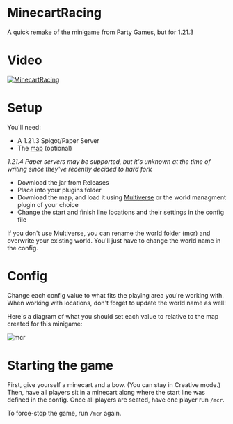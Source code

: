 # MinecartRacing

A quick remake of the minigame from Party Games, but for 1.21.3

# Video

[![MinecartRacing](https://img.youtube.com/vi/IBqeK_EofDk/0.jpg)](https://www.youtube.com/watch?v=IBqeK_EofDk)

# Setup

You'll need:
- A 1.21.3 Spigot/Paper Server
- The [map](https://arti-dev.github.io/downloads/mcr.zip) (optional)

*1.21.4 Paper servers may be supported, but it's unknown at the time of writing since they've recently decided to hard fork*

- Download the jar from Releases
- Place into your plugins folder
- Download the map, and load it using [Multiverse](https://www.spigotmc.org/resources/multiverse-core.390/) or the world managment plugin of your choice
- Change the start and finish line locations and their settings in the config file

If you don't use Multiverse, you can rename the world folder (mcr) and overwrite your existing world. You'll just have to change the world name in the config.

# Config

Change each config value to what fits the playing area you're working with. When working with locations, don't forget to update the world name as well!

Here's a diagram of what you should set each value to relative to the map created for this minigame:

![mcr](https://github.com/user-attachments/assets/06ae6772-ecc5-4267-bcdd-e80e06e49486)

# Starting the game

First, give yourself a minecart and a bow. (You can stay in Creative mode.)
Then, have all players sit in a minecart along where the start line was defined in the config.
Once all players are seated, have one player run `/mcr`.

To force-stop the game, run `/mcr` again.
